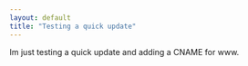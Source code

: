 ```yaml
---
layout: default
title: "Testing a quick update"
---
```

Im just testing a quick update and adding a CNAME for www.